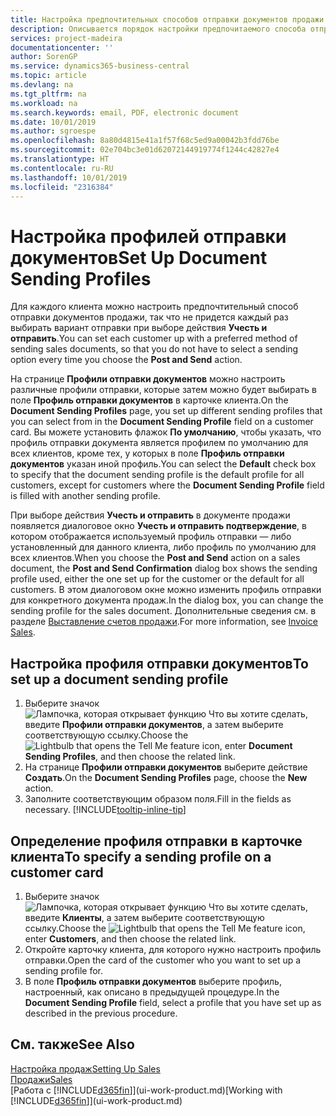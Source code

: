 ```yaml
---
title: Настройка предпочтительных способов отправки документов продажи | Документация Майкрософт
description: Описывается порядок настройки предпочитаемого способа отправки документов продажи, например электронная почта, PDF, электронные документы и т. д.
services: project-madeira
documentationcenter: ''
author: SorenGP
ms.service: dynamics365-business-central
ms.topic: article
ms.devlang: na
ms.tgt_pltfrm: na
ms.workload: na
ms.search.keywords: email, PDF, electronic document
ms.date: 10/01/2019
ms.author: sgroespe
ms.openlocfilehash: 8a80d4815e41a1f57f68c5ed9a00042b3fdd76be
ms.sourcegitcommit: 02e704bc3e01d62072144919774f1244c42827e4
ms.translationtype: HT
ms.contentlocale: ru-RU
ms.lasthandoff: 10/01/2019
ms.locfileid: "2316384"
---
```

# <a name="set-up-document-sending-profiles"></a><span data-ttu-id="bd3b3-103">Настройка профилей отправки документов</span><span class="sxs-lookup"><span data-stu-id="bd3b3-103">Set Up Document Sending Profiles</span></span>
<span data-ttu-id="bd3b3-104">Для каждого клиента можно настроить предпочтительный способ отправки документов продажи, так что не придется каждый раз выбирать вариант отправки при выборе действия **Учесть и отправить**.</span><span class="sxs-lookup"><span data-stu-id="bd3b3-104">You can set each customer up with a preferred method of sending sales documents, so that you do not have to select a sending option every time you choose the **Post and Send** action.</span></span>

<span data-ttu-id="bd3b3-105">На странице **Профили отправки документов** можно настроить различные профили отправки, которые затем можно будет выбирать в поле **Профиль отправки документов** в карточке клиента.</span><span class="sxs-lookup"><span data-stu-id="bd3b3-105">On the **Document Sending Profiles** page, you set up different sending profiles that you can select from in the **Document Sending Profile** field on a customer card.</span></span> <span data-ttu-id="bd3b3-106">Вы можете установить флажок **По умолчанию**, чтобы указать, что профиль отправки документа является профилем по умолчанию для всех клиентов, кроме тех, у которых в поле **Профиль отправки документов** указан иной профиль.</span><span class="sxs-lookup"><span data-stu-id="bd3b3-106">You can select the **Default** check box to specify that the document sending profile is the default profile for all customers, except for customers where the **Document Sending Profile** field is filled with another sending profile.</span></span>

<span data-ttu-id="bd3b3-107">При выборе действия **Учесть и отправить** в документе продажи появляется диалоговое окно **Учесть и отправить подтверждение**, в котором отображается используемый профиль отправки — либо установленный для данного клиента, либо профиль по умолчанию для всех клиентов.</span><span class="sxs-lookup"><span data-stu-id="bd3b3-107">When you choose the **Post and Send** action on a sales document, the **Post and Send Confirmation** dialog box shows the sending profile used, either the one set up for the customer or the default for all customers.</span></span> <span data-ttu-id="bd3b3-108">В этом диалоговом окне можно изменить профиль отправки для конкретного документа продаж.</span><span class="sxs-lookup"><span data-stu-id="bd3b3-108">In the dialog box, you can change the sending profile for the sales document.</span></span> <span data-ttu-id="bd3b3-109">Дополнительные сведения см. в разделе [Выставление счетов продажи](sales-how-invoice-sales.md).</span><span class="sxs-lookup"><span data-stu-id="bd3b3-109">For more information, see [Invoice Sales](sales-how-invoice-sales.md).</span></span>

## <a name="to-set-up-a-document-sending-profile"></a><span data-ttu-id="bd3b3-110">Настройка профиля отправки документов</span><span class="sxs-lookup"><span data-stu-id="bd3b3-110">To set up a document sending profile</span></span>
1. <span data-ttu-id="bd3b3-111">Выберите значок ![Лампочка, которая открывает функцию Что вы хотите сделать](media/ui-search/search_small.png "Что вы хотите сделать"), введите **Профили отправки документов**, а затем выберите соответствующую ссылку.</span><span class="sxs-lookup"><span data-stu-id="bd3b3-111">Choose the ![Lightbulb that opens the Tell Me feature](media/ui-search/search_small.png "Tell me what you want to do") icon, enter **Document Sending Profiles**, and then choose the related link.</span></span>
2. <span data-ttu-id="bd3b3-112">На странице **Профили отправки документов** выберите действие **Создать**.</span><span class="sxs-lookup"><span data-stu-id="bd3b3-112">On the **Document Sending Profiles** page, choose the **New** action.</span></span>
3. <span data-ttu-id="bd3b3-113">Заполните соответствующим образом поля.</span><span class="sxs-lookup"><span data-stu-id="bd3b3-113">Fill in the fields as necessary.</span></span> [!INCLUDE[tooltip-inline-tip](includes/tooltip-inline-tip_md.md)]

## <a name="to-specify-a-sending-profile-on-a-customer-card"></a><span data-ttu-id="bd3b3-114">Определение профиля отправки в карточке клиента</span><span class="sxs-lookup"><span data-stu-id="bd3b3-114">To specify a sending profile on a customer card</span></span>
1. <span data-ttu-id="bd3b3-115">Выберите значок ![Лампочка, которая открывает функцию Что вы хотите сделать](media/ui-search/search_small.png "Что вы хотите сделать"), введите **Клиенты**, а затем выберите соответствующую ссылку.</span><span class="sxs-lookup"><span data-stu-id="bd3b3-115">Choose the ![Lightbulb that opens the Tell Me feature](media/ui-search/search_small.png "Tell me what you want to do") icon, enter **Customers**, and then choose the related link.</span></span>
2. <span data-ttu-id="bd3b3-116">Откройте карточку клиента, для которого нужно настроить профиль отправки.</span><span class="sxs-lookup"><span data-stu-id="bd3b3-116">Open the card of the customer who you want to set up a sending profile for.</span></span>
3. <span data-ttu-id="bd3b3-117">В поле **Профиль отправки документов** выберите профиль, настроенный, как описано в предыдущей процедуре.</span><span class="sxs-lookup"><span data-stu-id="bd3b3-117">In the **Document Sending Profile** field, select a profile that you have set up as described in the previous procedure.</span></span>

## <a name="see-also"></a><span data-ttu-id="bd3b3-118">См. также</span><span class="sxs-lookup"><span data-stu-id="bd3b3-118">See Also</span></span>
[<span data-ttu-id="bd3b3-119">Настройка продаж</span><span class="sxs-lookup"><span data-stu-id="bd3b3-119">Setting Up Sales</span></span>](sales-setup-sales.md)  
[<span data-ttu-id="bd3b3-120">Продажи</span><span class="sxs-lookup"><span data-stu-id="bd3b3-120">Sales</span></span>](sales-manage-sales.md)  
<span data-ttu-id="bd3b3-121">[Работа с [!INCLUDE[d365fin](includes/d365fin_md.md)]](ui-work-product.md)</span><span class="sxs-lookup"><span data-stu-id="bd3b3-121">[Working with [!INCLUDE[d365fin](includes/d365fin_md.md)]](ui-work-product.md)</span></span>
